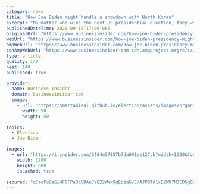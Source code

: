 ```yaml
---
category: news
title: "How Joe Biden might handle a showdown with North Korea"
excerpt: "No matter who wins the next US presidential election, they will be stuck with the same old predicament, two experts on US-North Korean relations said."
publishedDateTime: 2020-09-18T17:06:00Z
originalUrl: "https://www.businessinsider.com/how-joe-biden-presidency-might-handle-relations-with-north-korea-2020-9"
webUrl: "https://www.businessinsider.com/how-joe-biden-presidency-might-handle-relations-with-north-korea-2020-9"
ampWebUrl: "https://www.businessinsider.com/how-joe-biden-presidency-might-handle-relations-with-north-korea-2020-9?amp"
cdnAmpWebUrl: "https://www-businessinsider-com.cdn.ampproject.org/c/s/www.businessinsider.com/how-joe-biden-presidency-might-handle-relations-with-north-korea-2020-9?amp"
type: article
quality: 140
heat: 140
published: true

provider:
  name: Business Insider
  domain: businessinsider.com
  images:
    - url: "https://smartableai.github.io/election/assets/images/organizations/businessinsider.com-50x50.jpg"
      width: 50
      height: 50

topics:
  - Election
  - Joe Biden

images:
  - url: "https://i.insider.com/5f64e57857b7da001ee127cb?width=1200&format=jpeg"
    width: 1200
    height: 600
    isCached: true

secured: "qCaoFu0sGi4F6FPa3q5DAeJYQ22WWk9qEpzqG/C/AJP8TA1xDZWU7MJCDSgOI7PHf4issomSSSIdN1hzeSDKppl3zwKOn4t1cUK7FXEjtg9EBYIZcWRL/Xdo6cOCbbt7LYu54hVJnbcfNHIvelxKnUsI31XHSbQ8OxSp4RhHHS/7KywZEODOxdE84zUYfLryjz+ZpAqC1MNGFi3LNtz51OEMXzt3ERxh8A7dDhSrwrcBs2WCAUwjgzVw1gld4ma9XlMHyqOUAZLdcEESmVmwP6iG3+13GbjnbDsNjD0hhPEZws2ThwuyjBNyoVh8IWs1lde+IfMaYZbfePYhMDZzk1wP/BvMshvf8f06gtRtKZc=;KWEEJG48WnQddXX/CMKxpw=="
---
```


